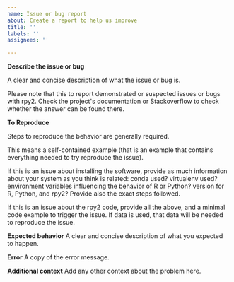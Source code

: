 ```yaml
---
name: Issue or bug report
about: Create a report to help us improve
title: ''
labels: ''
assignees: ''

---
```


**Describe the issue or bug**

A clear and concise description of what the issue or bug is. 

Please note that this to report demonstrated or suspected issues or bugs with rpy2. Check the project's documentation or Stackoverflow to check whether the answer can be found there.

**To Reproduce**

Steps to reproduce the behavior are generally required.

This means a self-contained example (that is an example that contains everything needed to try reproduce the issue).

If this is an issue about installing the software, provide as much information about your system as you think is related: conda used? virtualenv used? environment variables influencing the behavior of R or Python? version for R, Python, and rpy2? Provide also the exact steps followed.

If this is an issue about the rpy2 code, provide all the above, and a minimal code example to trigger the issue. If data is used, that data will be needed to reproduce the issue.

**Expected behavior**
A clear and concise description of what you expected to happen.

**Error**
A copy of the error message.

**Additional context**
Add any other context about the problem here.
